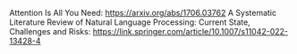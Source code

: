 Attention Is All You Need: https://arxiv.org/abs/1706.03762
A Systematic Literature Review of Natural Language Processing: Current State, Challenges and Risks: https://link.springer.com/article/10.1007/s11042-022-13428-4
